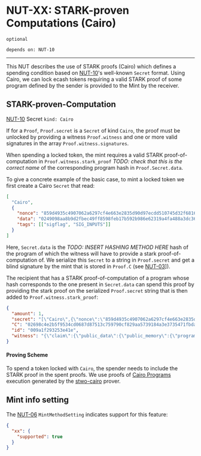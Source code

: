 # NUT-XX: STARK-proven Computations (Cairo)


`optional`

`depends on: NUT-10`

---


This NUT describes the use of STARK proofs (Cairo) which defines a spending condition based on [NUT-10][10]'s well-known `Secret` format. Using Cairo, we can lock ecash tokens requiring a valid STARK proof of some program defined by the sender is provided to the Mint by the receiver.

## STARK-proven-Computation

[NUT-10][10] Secret `kind: Cairo`

If for a `Proof`, `Proof.secret` is a `Secret` of kind `Cairo`, the proof must be unlocked by providing a witness `Proof.witness` and one or more valid signatures in the array `Proof.witness.signatures`.

When spending a locked token, the mint requires a valid STARK proof-of-computation in `Proof.witness.stark_proof` *TODO: check that this is the correct name* of the corresponding program hash in `Proof.Secret.data`.

To give a concrete example of the basic case, to mint a locked token we first create a Cairo `Secret` that read:

```json
[
  "Cairo",
  {
    "nonce": "859d4935c4907062a6297cf4e663e2835d90d97ecdd510745d32f6816323a41f",
    "data": "0249098aa8b9d2fbec49ff8598feb17b592b986e62319a4fa488a3dc36387157a7",
    "tags": [["sigflag", "SIG_INPUTS"]]
  }
]
```

Here, `Secret.data` is the *TODO: INSERT HASHING METHOD HERE* hash of the program of which the witness will have to provide a stark proof-of-computation of. We serialize this `Secret` to a string in `Proof.secret` and get a blind signature by the mint that is stored in `Proof.C` (see [NUT-03][03]]).

The recipient that has a STARK proof-of-computation of a program whose hash corresponds to the one present in `Secret.data` can spend this proof by providing the stark proof on the serialized `Proof.secret` string that is then added to `Proof.witness.stark_proof`:

```json
{
  "amount": 1,
  "secret": "[\"Cairo\",{\"nonce\":\"859d4935c4907062a6297cf4e663e2835d90d97ecdd510745d32f6816323a41f\",\"data\":\"0249098aa8b9d2fbec49ff8598feb17b592b986e62319a4fa488a3dc36387157a7\",\"tags\":[[\"sigflag\",\"SIG_INPUTS\"]]}]",
  "C": "02698c4e2b5f9534cd0687d87513c759790cf829aa5739184a3e3735471fbda904",
  "id": "009a1f293253e41e",
  "witness": "{\"claim\":{\"public_data\":{\"public_memory\":{\"program\":[[0,[2147450879,67600385,0,0,0,0,0,0]],[1,[2,0,0,0,0,0,0,0]],[2,[2147581952,285507585,0,0,0,0,0,0]],[3,[4,0,0,0,0,0,0,0]],[4,[2147450879,17268737,0,0,0,0,0,0]],[5,[0,0,0,0,0,0,0,0]]]]}}}..."
}
```

#### Proving Scheme

To spend a token locked with `Cairo`, the spender needs to include the STARK proof in the spent proofs. We use proofs of [Cairo Programs] execution generated by the [stwo-cairo] prover.





## Mint info setting

The [NUT-06][06] `MintMethodSetting` indicates support for this feature:

```json
{
  "xx": {
    "supported": true
  }
}
```

[00]: 00.md
[01]: 01.md
[02]: 02.md
[03]: 03.md
[04]: 04.md
[05]: 05.md
[06]: 06.md
[07]: 07.md
[08]: 08.md
[09]: 09.md
[10]: 10.md
[11]: 11.md
[12]: 12.md
[Cairo Programs]: https://www.cairo-lang.org/
[STWO-Cairo]: https://github.com/starkware-libs/stwo-cairo
